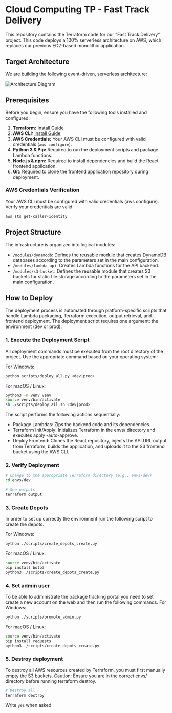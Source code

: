 # Cloud Computing TP - Fast Track Delivery

This repository contains the Terraform code for our "Fast Track Delivery" project. This code deploys a 100% serverless architecture on AWS, which replaces our previous EC2-based monolithic application.

## Target Architecture

We are building the following event-driven, serverless architecture:

![Architecture Diagram](./architecture-diagram.jpg)

## Prerequisites

Before you begin, ensure you have the following tools installed and configured:

1.  **Terraform:** [Install Guide](https://learn.hashicorp.com/tutorials/terraform/install-cli)
2.  **AWS CLI:** [Install Guide](https://docs.aws.amazon.com/cli/latest/userguide/cli-chap-install.html)
3.  **AWS Credentials:** Your AWS CLI must be configured with valid credentials (`aws configure`).
4.  **Python 3 & Pip:** Required to run the deployment scripts and package Lambda functions.
5.  **Node.js & npm:** Required to install dependencies and build the React frontend application.
6.  **Git:** Required to clone the frontend application repository during deployment.


### AWS Credentials Verification
Your AWS CLI must be configured with valid credentials (aws configure). Verify your credentials are valid:

```sh
aws sts get-caller-identity
```

## Project Structure

The infrastructure is organized into logical modules:

* `/modules/dynamodb`: Defines the reusable module that creates DynamoDB databases according to the parameters set in the main configuration.
* `/modules/lambda-api`: Creates Lambda functions for the API backend.
* `/modules/s3-bucket`: Defines the reusable module that creates S3 buckets for static file storage according to the parameters set in the main configuration.

## How to Deploy

The deployment process is automated through platform-specific scripts that handle Lambda packaging, Terraform execution, output retrieval, and frontend deployment.
The deployment script requires one argument: the environment (dev or prod).

### 1. Execute the Deployment Script
All deployment commands must be executed from the root directory of the project. Use the appropriate command based on your operating system:

For Windows:
```sh
python scripts/deploy_all.py <dev|prod>
```

For macOS / Linux:
```sh
python3 -m venv venv
source venv/bin/activate
sh ./scripts/deploy_all.sh <dev|prod>
```

The script performs the following actions sequentially:
- Package Lambdas: Zips the backend code and its dependencies.
- Terraform Init/Apply: Initializes Terraform in the envs/<env> directory and executes apply -auto-approve.
- Deploy Frontend: Clones the React repository, injects the API URL output from Terraform, builds the application, and uploads it to the S3 frontend bucket using the AWS CLI.

### 2. Verify Deployment
```sh
# Change to the appropriate Terraform directory (e.g., envs/dev)
cd envs/dev

# See outputs
terraform output
```

### 3. Create Depots
In order to set up correctly the environment run the following script to create the depots.

For Windows:
```sh
python ./scripts/create_depots_create.py

```

For macOS / Linux:
```sh
source venv/bin/activate
pip install boto3
python3 ./scripts/create_depots_create.py

```

### 4. Set admin user
To be able to administrate the package tracking portal you need to set create a new account on the web and then run the following commands. 
For Windows:
```sh
python ./scripts/promote_admin.py

```

For macOS / Linux:
```sh
source venv/bin/activate
pip install requests
python3 ./scripts/create_depots_create.py

```

### 5. Destroy deployment
To destroy all AWS resources created by Terraform, you must first manually empty the S3 buckets.
Caution: Ensure you are in the correct envs/<env> directory before running terraform destroy.
```sh
# Destroy all
terraform destroy
```
Write `yes` when asked
